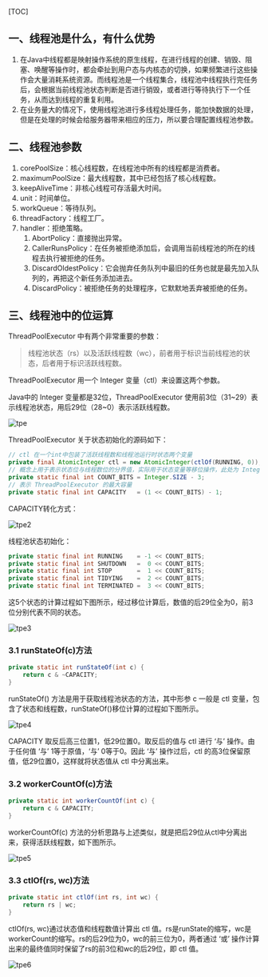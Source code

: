 [TOC]

## 一、线程池是什么，有什么优势

1. 在Java中线程都是映射操作系统的原生线程，在进行线程的创建、销毁、阻塞、唤醒等操作时，都会牵扯到用户态与内核态的切换，如果频繁进行这些操作会大量消耗系统资源。而线程池是一个线程集合，线程池中线程执行完任务后，会根据当前线程池状态判断是否进行销毁，或者进行等待执行下一个任务，从而达到线程的重复利用。
2. 在业务量大的情况下，使用线程池进行多线程处理任务，能加快数据的处理，但是在处理的时候会给服务器带来相应的压力，所以要合理配置线程池参数。

## 二、线程池参数

1. corePoolSize：核心线程数，在线程池中所有的线程都是消费者。
2. maximumPoolSize：最大线程数，其中已经包括了核心线程数。
3. keepAliveTime：非核心线程可存活最大时间。
4. unit：时间单位。
5. workQueue：等待队列。
6. threadFactory：线程工厂。
7. handler：拒绝策略。
   1. AbortPolicy：直接抛出异常。
   2. CallerRunsPolicy：在任务被拒绝添加后，会调用当前线程池的所在的线程去执行被拒绝的任务。
   3. DiscardOldestPolicy：它会抛弃任务队列中最旧的任务也就是最先加入队列的，再把这个新任务添加进去。
   4. DiscardPolicy：被拒绝任务的处理程序，它默默地丢弃被拒绝的任务。

## 三、线程池中的位运算

ThreadPoolExecutor 中有两个非常重要的参数：

> 线程池状态（rs）以及活跃线程数（wc），前者用于标识当前线程池的状态，后者用于标识活跃线程数。

ThreadPoolExecutor 用一个 Integer 变量（ctl）来设置这两个参数。

Java中的 Integer 变量都是32位，ThreadPoolExecutor 使用前3位（31~29）表示线程池状态，用后29位（28~0）表示活跃线程数。

![tpe](D:\notes\Java笔记\资源\tpe.jpg)

ThreadPoolExecutor 关于状态初始化的源码如下：

```java
// ctl 在一个int中包装了活跃线程数和线程池运行时状态两个变量
private final AtomicInteger ctl = new AtomicInteger(ctlOf(RUNNING, 0));
// 概念上用于表示状态位与线程数位的分界值，实际用于状态变量等移位操作，此处为 Integer.sixze-3=32-3=29
private static final int COUNT_BITS = Integer.SIZE - 3;
// 表示 ThreadPoolExecutor 的最大容量
private static final int CAPACITY   = (1 << COUNT_BITS) - 1;
```

CAPACITY转化方式：

![tpe2](D:\notes\Java笔记\资源\tpe2.jpg)

线程池状态初始化：

```java
private static final int RUNNING    = -1 << COUNT_BITS;
private static final int SHUTDOWN   =  0 << COUNT_BITS;
private static final int STOP       =  1 << COUNT_BITS;
private static final int TIDYING    =  2 << COUNT_BITS;
private static final int TERMINATED =  3 << COUNT_BITS;
```

这5个状态的计算过程如下图所示，经过移位计算后，数值的后29位全为0，前3位分别代表不同的状态。

![tpe3](D:\notes\Java笔记\资源\tpe3.jpg)

### 3.1 runStateOf(c)方法

```java
private static int runStateOf(int c) {
    return c & ~CAPACITY;
}
```

runStateOf() 方法是用于获取线程池状态的方法，其中形参 c 一般是 ctl 变量，包含了状态和线程数，runStateOf()移位计算的过程如下图所示。

![tpe4](D:\notes\Java笔记\资源\tpe4.jpg)

CAPACITY 取反后高三位置1，低29位置0。取反后的值与 ctl 进行 ‘与’ 操作。由于任何值 ‘与’ 1等于原值，‘与’ 0等于0。因此 ‘与’ 操作过后，ctl 的高3位保留原值，低29位置0，这样就将状态值从 ctl 中分离出来。

### 3.2 workerCountOf(c)方法

```java
private static int workerCountOf(int c) {
    return c & CAPACITY;
}
```

workerCountOf(c) 方法的分析思路与上述类似，就是把后29位从ctl中分离出来，获得活跃线程数，如下图所示。

![tpe5](D:\notes\Java笔记\资源\tpe5.jpg)

### 3.3 ctlOf(rs, wc)方法

```java
private static int ctlOf(int rs, int wc) {
    return rs | wc;
}
```

ctlOf(rs, wc)通过状态值和线程数值计算出 ctl 值。rs是runState的缩写，wc是workerCount的缩写。rs的后29位为0，wc的前三位为0，两者通过 ‘或’ 操作计算出来的最终值同时保留了rs的前3位和wc的后29位，即 ctl 值。

![tpe6](D:\notes\Java笔记\资源\tpe6.jpg)





















